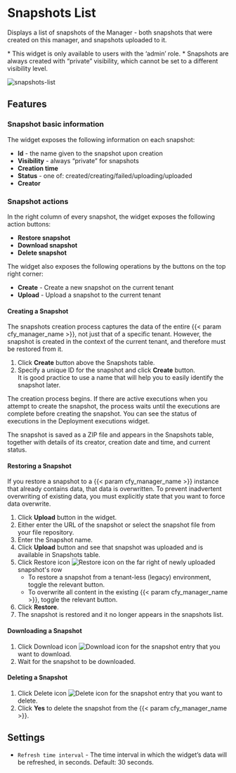 # Snapshots List

Displays a list of snapshots of the Manager - both snapshots that were created on this manager, and snapshots uploaded to it.

<div class="ui message info">
* This widget is only available to users with the ‘admin’ role.
* Snapshots are always created with “private” visibility, which cannot be set to a different visibility level.
</div>

![snapshots-list]( /images/ui/widgets/snapshots-list.png )

## Features

### Snapshot basic information

The widget exposes the following information on each snapshot:

* **Id** - the name given to the snapshot upon creation
* **Visibility** - always “private” for snapshots
* **Creation time**
* **Status** - one of: created/creating/failed/uploading/uploaded
* **Creator**

### Snapshot actions

In the right column of every snapshot, the widget exposes the following action buttons:

* **Restore snapshot**
* **Download snapshot**
* **Delete snapshot**

The widget also exposes the following operations by the buttons on the top right corner:

* **Create** - Create a new snapshot on the current tenant
* **Upload** - Upload a snapshot to the current tenant


#### Creating a Snapshot

The snapshots creation process captures the data of the entire {{< param cfy_manager_name >}}, not just that of a specific tenant. However, the snapshot is created in the context of the current tenant, and therefore must be restored from it.

1. Click **Create** button above the Snapshots table.
2. Specify a unique ID for the snapshot and click **Create** button.   
   It is good practice to use a name that will help you to easily identify the snapshot later.

The creation process begins. If there are active executions when you attempt to create the snapshot, the process waits until the executions are complete before creating the snapshot. You can see the status of executions in the Deployment executions widget.

The snapshot is saved as a ZIP file and appears in the Snapshots table, together with details of its creator, creation date and time, and current status.


#### Restoring a Snapshot

If you restore a snapshot to a {{< param cfy_manager_name >}} instance that already contains data, that data is overwritten. To prevent inadvertent overwriting of existing data, you must explicitly state that you want to force data overwrite.

1. Click **Upload** button in the widget.
2. Either enter the URL of the snapshot or select the snapshot file from your file repository.
3. Enter the Snapshot name.
4. Click **Upload** button and see that snapshot was uploaded and is available in Snapshots table.
5. Click Restore icon ![Restore icon]( /images/ui/icons/restore-icon.png ) on the far right of newly uploaded snapshot's row
   * To restore a snapshot from a tenant-less (legacy) environment, toggle the relevant button.
   * To overwrite all content in the existing {{< param cfy_manager_name >}}, toggle the relevant button.
6. Click **Restore**.
7. The snapshot is restored and it no longer appears in the snapshots list.

#### Downloading a Snapshot

1. Click Download icon ![Download icon]( /images/ui/icons/download-icon.png ) for the snapshot entry that you want to download.
2. Wait for the snapshot to be downloaded.


#### Deleting a Snapshot

1. Click Delete icon ![Delete icon]( /images/ui/icons/delete-icon.png ) for the snapshot entry that you want to delete.
2. Click **Yes** to delete the snapshot from the {{< param cfy_manager_name >}}.


## Settings

* `Refresh time interval` - The time interval in which the widget’s data will be refreshed, in seconds. Default: 30 seconds.
